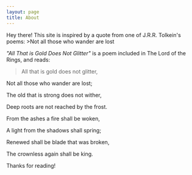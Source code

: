 ```yaml
---
layout: page
title: About
---
```


<p class="message">
  Hey there! This site is inspired by a quote from one of J.R.R. Tolkein's poems: 
  >Not all those who wander are lost
</p>

*"All That is Gold Does Not Glitter"* is a poem included in The Lord of the Rings, and reads:

>All that is gold does not glitter,

Not all those who wander are lost;

The old that is strong does not wither,

Deep roots are not reached by the frost.

From the ashes a fire shall be woken,

A light from the shadows shall spring;

Renewed shall be blade that was broken,

The crownless again shall be king.

Thanks for reading!
